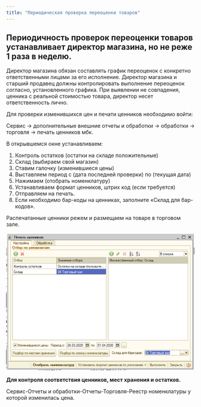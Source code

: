 ```yaml
---
title: "Периодическая проверка переоценки товаров"
---
```


## Периодичность проверок переоценки товаров устанавливает директор магазина, но не реже 1 раза в неделю.

Директор магазина обязан составлять график переоценок с конкретно ответственными лицами за его исполнение. Директор магазина и старший продавец должны контролировать выполнение переоценок согласно, установленного графика. При выявлении не совпадения, ценника с реальной стоимостью товара, директор несет ответственность лично.

Для проверки изменившихся цен и печати ценников необходимо войти:

Сервис → дополнительные внешние отчеты и обработки → обработки → торговля → печать ценников мбк.

В открывшемся окне устанавливаем:

1.  Контроль остатков (остатки на складе положительные) 
2.  Склад (выбираем свой магазин)
3.  Ставим галочку (изменившиеся цены)
4.  Выставляем период с (дата последней проверки) по (текущая дата)
5.  Нажимаем (отобрать номенклатуру)
6.  Устанавливаем формат ценников, штрих код (если требуется)
7.  Отправляем на печать.
8.  Если необходимо бар-коды на ценниках, заполните «Склад для бар-кодов».

Распечатанные ценники режем и размещаем на товаре в торговом зале.

![](notesorg/_attach/lu902410d6f_tmp_283b3656bc740235.png)

**Для контроля соответствия ценников, мест хранения и остатков.**

Сервис-Отчеты и обработки-Отчеты-Торговля-Реестр номенклатуры у которой изменилась цена.